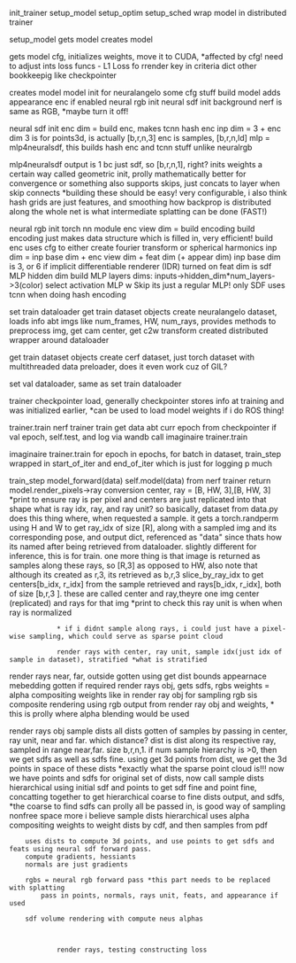 init_trainer
    setup_model
    setup_optim
    setup_sched
    wrap model in distributed trainer

setup_model
    gets model
    creates model

gets model
    cfg, initializes weights, move it to CUDA, *affected by cfg! need to adjust
    ints loss funcs - L1 Loss fo rrender key in criteria dict
    other bookkeepig like checkpointer

creates model
    model init for neuralangelo
        some cfg stuff
        build model
            adds appearance enc if enabled
            neural rgb init
            neural sdf init
            background nerf is same as RGB, *maybe turn it off!

neural sdf init
    enc dim = build enc, makes tcnn hash enc
    inp dim = 3 + enc dim
        3 is for points3d, is actually \[b,r,n,3\]
        enc is samples, \[b,r,n,ld\]
    mlp = mlp4neuralsdf, this builds hash enc and tcnn stuff unlike neuralrgb

mlp4neuralsdf
    output is 1 bc just sdf, so \[b,r,n,1\], right?
    inits weights a certain way called geometric init, prolly mathematically better for convergence or something
    also supports skips, just concats to layer when skip connects
    *building these should be easy! very configurable, i also think hash grids are just features, and smoothing how backprop is distributed along the whole net is what intermediate splatting can be done (FAST!)

neural rgb init
    torch nn module
    enc view dim = build encoding
        build encoding just makes data structure which is filled in, very efficient!
            build enc uses cfg to either create fourier transform or spherical harmonics
        inp dim = inp base dim + enc view dim + feat dim (+ appear dim)
            inp base dim is 3, or 6 if implicit differentiable renderer (IDR) turned on
            feat dim is sdf MLP hidden dim
        build MLP
            layers dims: inputs->hidden_dim*num_layers->3(color)
            select activation
            MLP w Skip
                its just a regular MLP! only SDF uses tcnn when doing hash encoding





set train dataloader
    get train dataset objects
    create neuralangelo dataset, loads info abt imgs like num_frames, HW, num_rays, provides methods to preprocess img, get cam center, get c2w transform
    created distributed wrapper around dataloader

get train dataset objects
    create cerf dataset, just torch dataset with multithreaded data preloader, does it even work cuz of GIL?

set val dataloader, same as set train dataloader

trainer checkpointer load, generally checkpointer stores info at training and was initialized earlier, *can be used to load model weights if i do ROS thing!

trainer.train
    nerf trainer train
        get data abt curr epoch from checkpointer
        if val epoch, self.test, and log via wandb
    call imaginaire trainer.train

imaginaire trainer.train
    for epoch in epochs, for batch in dataset, train_step wrapped in start_of_iter and end_of_iter which is just for logging p much

train_step
    model_forward(data)
        self.model(data) from nerf trainer
            return model.render_pixels->ray conversion
                center, ray = \[B, HW, 3\],\[B, HW, 3\]  *print to ensure ray is per pixel and centers are just replicated into that shape
                what is ray idx, ray, and ray unit? so basically, dataset from data.py does this thing where, when requested a sample. it gets a torch.randperm using H and W to get ray_idx of size \[R\], along with a sampled img and its corresponding pose, and output dict, referenced as "data" since thats how its named after being retrieved from dataloader. slightly different for inference, this is for train. one more thing is that image is returned as samples along these rays, so \[R,3\] as opposed to HW, also note that although its created as r,3, its retrieved as b,r,3
                slice_by_ray_idx to get centers[b_idx, r_idx] from the sample retrieved and rays[b_idx, r_idx], both of size [b,r,3 ]. these are called center and ray,theyre one img center (replicated) and rays for that img *print to check this
                ray unit is when when ray is normalized

                * if i didnt sample along rays, i could just have a pixel-wise sampling, which could serve as sparse point cloud

                render rays with center, ray unit, sample idx(just idx of sample in dataset), stratified *what is stratified

render rays
    near, far, outside gotten using get dist bounds
    appearnace mebedding gotten if required
    render rays obj, gets sdfs, rgbs
    weights = alpha compositing weights like in render ray obj for sampling
    rgb sis composite rendering using rgb output from render ray obj and weights, * this is prolly where alpha blending would be used


render rays obj
    sample dists all
        dists gotten of samples by passing in center, ray unit, near and far. which distance? dist is dist along its respective ray, sampled in range near,far. size b,r,n,1. 
        if num sample hierarchy is >0, then we get sdfs as well as sdfs fine. using get 3d points from dist, we get the 3d points in space of these dists *exactly what the sparse point cloud is!!!
        now we have points and sdfs for original set of dists, now call sample dists hierarchical using initial sdf and points to get sdf fine and point fine, concatting together to get hierarchical coarse to fine dists output, and sdfs, *the coarse to find sdfs can prolly all be passed in, is good way of sampling nonfree space more i believe
        sample dists hierarchical uses alpha compositing weights to weight dists by cdf, and then samples from pdf

        uses dists to compute 3d points, and use points to get sdfs and feats using neural sdf forward pass. 
        compute gradients, hessiants
        normals are just gradients

        rgbs = neural rgb forward pass *this part needs to be replaced with splatting
            pass in points, normals, rays unit, feats, and appearance if used
        
        sdf volume rendering with compute neus alphas



                render rays, testing constructing loss